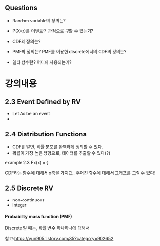 
## Questions
- Random variable의 정의는?
- P(X=x)를 이벤트의 관점으로 구할 수 있는가?

- CDF의 정의는?

- PMF의 정의는? PMF를 이용한 discrete에서의 CDF의 정의는?

- 델타 함수란? 어디에 사용되는가?

# 강의내용 

## 2.3 Event Defined by RV 
- Let Ax be an event 
- 

## 2.4 Distribution Functions 
- CDF를 알면, 확률 분포를 완벽하게 정의할 수 있다.
- 확률이 가장 높은 방향으로, 데이터를 추출할 수 있다(?)
 
 example 2.3 
 Fx(x) = {
 
 CDF라는 함수에 대해서 x축을 가지고..
 주어진 함수에 대해서 그래프를 그릴 수 있다!
 
 ## 2.5 Discrete RV
 - non-continuous
 - integer

#### Probability mass function (PMF)



Discrete 일 때는, 확률 변수 하나하나에 대해서 


 참고:https://yun905.tistory.com/35?category=902652
